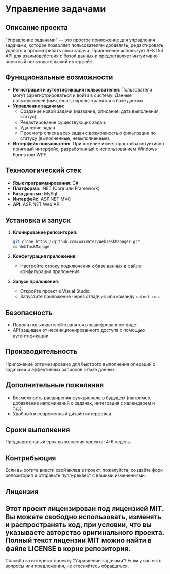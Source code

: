 # Управление задачами

## Описание проекта
"Управление задачами" — это простое приложение для управления задачами, которое позволяет пользователям добавлять, редактировать, удалять и просматривать свои задачи. Приложение использует RESTful API для взаимодействия с базой данных и предоставляет интуитивно понятный пользовательский интерфейс.

## Функциональные возможности
- **Регистрация и аутентификация пользователей**: Пользователи могут зарегистрироваться и войти в систему. Данные пользователей (имя, email, пароль) хранятся в базе данных.
- **Управление задачами**:
  - Создание новой задачи (название, описание, дата выполнения, статус).
  - Редактирование существующих задач.
  - Удаление задач.
  - Просмотр списка всех задач с возможностью фильтрации по статусу (выполненные, невыполненные).
- **Интерфейс пользователя**: Приложение имеет простой и интуитивно понятный интерфейс, разработанный с использованием Windows Forms или WPF.

## Технологический стек
- **Язык программирования**: C#
- **Платформа**: .NET (Core или Framework)
- **База данных**: MySql
- **Интерфейс**: ASP.NET MVC
- **API**: ASP.NET Web API

## Установка и запуск
1. **Клонирование репозитория**:
   ```bash
   git clone https://github.com/waxmater/WebTaskManager.git
   cd WebTaskManager
   ```

2. **Конфигурация приложения**:
   - Настройте строку подключения к базе данных в файле конфигурации приложения.

3. **Запуск приложения**:
   - Откройте проект в Visual Studio.
   - Запустите приложение через отладчик или команду `dotnet run`.

## Безопасность
- Пароли пользователей хранятся в зашифрованном виде.
- API защищен от несанкционированного доступа с помощью аутентификации.

## Производительность
Приложение оптимизировано для быстрого выполнения операций с задачами и эффективных запросов к базе данных.

## Дополнительные пожелания
- Возможность расширения функционала в будущем (например, добавление напоминаний о задачах, интеграция с календарем и т.д.).
- Удобный и современный дизайн интерфейса.

## Сроки выполнения
Предварительный срок выполнения проекта: 4-6 недель.

## Контрибьюция
Если вы хотите внести свой вклад в проект, пожалуйста, создайте форк репозитория и отправьте пулл-реквест с вашими изменениями.

## Лицензия
Этот проект лицензирован под лицензией MIT. Вы можете свободно использовать, изменять и распространять код, при условии, что вы указываете авторство оригинального проекта. Полный текст лицензии MIT можно найти в файле LICENSE в корне репозитория.
---

Спасибо за интерес к проекту "Управление задачами"! Если у вас есть вопросы или предложения, не стесняйтесь обращаться.